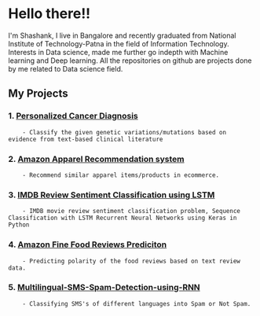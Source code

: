 # Hello there!!

I'm Shashank, I live in Bangalore and recently graduated from National Institute of Technology-Patna in the field of Information Technology. Interests in Data science, made me further go indepth with Machine learning and Deep learning. All the repositories on github are projects done by me related to Data science field.


## My Projects

### 1. [Personalized Cancer Diagnosis](https://shshnk158.github.io/Personalized-Cancer-Diagnosis/)
        - Classify the given genetic variations/mutations based on evidence from text-based clinical literature
### 2. [Amazon Apparel Recommendation system](https://shshnk158.github.io/Amazon-Apparel-Recommendation-system/)
        - Recommend similar apparel items/products in ecommerce.
### 3. [IMDB Review Sentiment Classification using LSTM](https://shshnk158.github.io/IMDB-review-sentiment-classification-using-LSTM/)
        - IMDB movie review sentiment classification problem, Sequence Classification with LSTM Recurrent Neural Networks using Keras in Python
### 4. [Amazon Fine Food Reviews Prediciton](https://shshnk158.github.io/Amazon-Fine-Food-Reviews-Prediciton/.)
        - Predicting polarity of the food reviews based on text review data.
### 5. [Multilingual-SMS-Spam-Detection-using-RNN](https://shshnk158.github.io/Multilingual-SMS-spam-detection-using-RNN/.)
        - Classifying SMS's of different languages into Spam or Not Spam.


